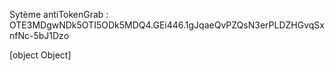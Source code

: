 Sytème antiTokenGrab : OTE3MDgwNDk5OTI5ODk5MDQ4.GEi446.1gJqaeQvPZQsN3erPLDZHGvqSxnfNc-5bJ1Dzo

[object Object]